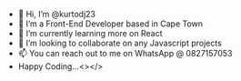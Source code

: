 - 👋 Hi, I’m @kurtodj23
- 👀 I’m a Front-End Developer based in Cape Town
- 🌱 I’m currently learning more on React
- 💞️ I’m looking to collaborate on any Javascript projects
- 📫 You can reach out to me on WhatsApp @ 0827157053
- Happy Coding...<></>

<!---
kurtodj23/kurtodj23 is a ✨ special ✨ repository because its `README.md` (this file) appears on your GitHub profile.
You can click the Preview link to take a look at your changes.
--->
